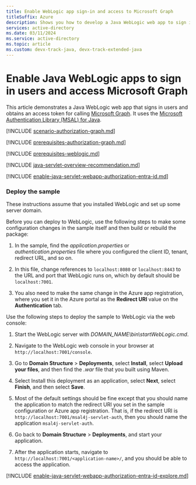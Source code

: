 ```yaml
---
title: Enable WebLogic app sign-in and access to Microsoft Graph
titleSuffix: Azure
description: Shows you how to develop a Java WebLogic web app to sign in users and call Microsoft Graph with the Microsoft identity platform.
services: active-directory
ms.date: 03/11/2024
ms.service: active-directory
ms.topic: article
ms.custom: devx-track-java, devx-track-extended-java
---
```


# Enable Java WebLogic apps to sign in users and access Microsoft Graph

This article demonstrates a Java WebLogic web app that signs in users and obtains an access token for calling [Microsoft Graph](/graph/overview). It uses the [Microsoft Authentication Library (MSAL) for Java](https://github.com/AzureAD/microsoft-authentication-library-for-java).

[!INCLUDE [scenario-authorization-graph.md](includes/scenario-authorization-graph.md)]

[!INCLUDE [prerequisites-authorization-graph.md](includes/prerequisites-authorization-graph.md)]

[!INCLUDE [prerequisites-weblogic.md](includes/prerequisites-weblogic.md)]

[!INCLUDE [java-servlet-overview-recommendation.md](includes/java-servlet-overview-recommendation.md)]

[!INCLUDE [enable-java-servlet-webapp-authorization-entra-id.md](includes/enable-java-servlet-webapp-authorization-entra-id.md)]

### Deploy the sample

These instructions assume that you installed WebLogic and set up some server domain.

Before you can deploy to WebLogic, use the following steps to make some configuration changes in the sample itself and then build or rebuild the package:

1. In the sample, find the *application.properties* or *authentication.properties* file where you configured the client ID, tenant, redirect URL, and so on.

1. In this file, change references to `localhost:8080` or `localhost:8443` to the URL and port that WebLogic runs on, which by default should be `localhost:7001`.

1. You also need to make the same change in the Azure app registration, where you set it in the Azure portal as the **Redirect URI** value on the **Authentication** tab.

Use the following steps to deploy the sample to WebLogic via the web console:

1. Start the WebLogic server with *DOMAIN_NAME\bin\startWebLogic.cmd*.

1. Navigate to the WebLogic web console in your browser at `http://localhost:7001/console`.

1. Go to **Domain Structure** > **Deployments**, select **Install**, select **Upload your files**, and then find the *.war* file that you built using Maven.

1. Select Install this deployment as an application, select **Next**, select **Finish**, and then select **Save**.

1. Most of the default settings should be fine except that you should name the application to match the redirect URI you set in the sample configuration or Azure app registration. That is, if the redirect URI is `http://localhost:7001/msal4j-servlet-auth`, then you should name the application `msal4j-servlet-auth`.

1. Go back to **Domain Structure** > **Deployments**, and start your application.

1. After the application starts, navigate to `http://localhost:7001/<application-name>/`, and you should be able to access the application.

[!INCLUDE [enable-java-servlet-webapp-authorization-entra-id-explore.md](includes/enable-java-servlet-webapp-authorization-entra-id-explore.md)]
